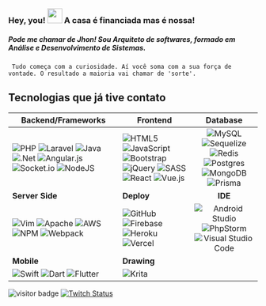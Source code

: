 ### Hey, you!  <img src="https://raw.githubusercontent.com/MartinHeinz/MartinHeinz/master/wave.gif" width="30" > A casa é financiada mas é nossa!

##### Pode me chamar de Jhon! Sou **Arquiteto de softwares**, formado em Análise e Desenvolvimento de Sistemas. 

` Tudo começa com a curiosidade. Aí você soma com a sua força de vontade. O resultado a maioria vai chamar de 'sorte'.`

## Tecnologias que já tive contato 

| Backend/Frameworks 	| Frontend 	| **Database** 	|
|---	|---	|:---:	|
| ![PHP](https://img.shields.io/badge/php-%23777BB4.svg?style=plastic&logo=php&logoColor=white) ![Laravel](https://img.shields.io/badge/laravel-%23FF2D20.svg?style=plastic&logo=laravel&logoColor=white) ![Java](https://img.shields.io/badge/java-%23ED8B00.svg?style=plastic&logo=java&logoColor=white) ![.Net](https://img.shields.io/badge/.NET-5C2D91?style=plastic&logo=.net&logoColor=white) ![Angular.js](https://img.shields.io/badge/angular.js-%23E23237.svg?style=plastic&logo=angularjs&logoColor=white) ![Socket.io](https://img.shields.io/badge/Socket.io-black?style=plastic&logo=socket.io&badgeColor=010101) ![NodeJS](https://img.shields.io/badge/node.js-6DA55F?style=plastic&logo=node.js&logoColor=white) 	| ![HTML5](https://img.shields.io/badge/html5-%23E34F26.svg?style=plastic&logo=html5&logoColor=white) ![JavaScript](https://img.shields.io/badge/javascript-%23323330.svg?style=plastic&logo=javascript&logoColor=%23F7DF1E) ![Bootstrap](https://img.shields.io/badge/bootstrap-%23563D7C.svg?style=plastic&logo=bootstrap&logoColor=white) ![jQuery](https://img.shields.io/badge/jquery-%230769AD.svg?style=plastic&logo=jquery&logoColor=white) ![SASS](https://img.shields.io/badge/SASS-hotpink.svg?style=plastic&logo=SASS&logoColor=white) ![React](https://img.shields.io/badge/react-%2320232a.svg?style=plastic&logo=react&logoColor=%2361DAFB) ![Vue.js](https://img.shields.io/badge/vuejs-%2335495e.svg?style=plastic&logo=vuedotjs&logoColor=%234FC08D) 	| ![MySQL](https://img.shields.io/badge/mysql-%2300f.svg?style=plastic&logo=mysql&logoColor=white) ![Sequelize](https://img.shields.io/badge/Sequelize-52B0E7?style=plastic&logo=Sequelize&logoColor=white) ![Redis](https://img.shields.io/badge/redis-%23DD0031.svg?style=plastic&logo=redis&logoColor=white) ![Postgres](https://img.shields.io/badge/postgres-%23316192.svg?style=plastic&logo=postgresql&logoColor=white) ![MongoDB](https://img.shields.io/badge/MongoDB-%234ea94b.svg?style=plastic&logo=mongodb&logoColor=white) ![Prisma](https://img.shields.io/badge/Prisma-3982CE?style=plastic&logo=Prisma&logoColor=white) 	|
| **Server Side** 	| **Deploy** 	| **IDE** 	|
| ![Vim](https://img.shields.io/badge/VIM-%2311AB00.svg?style=plastic&logo=vim&logoColor=white) ![Apache](https://img.shields.io/badge/apache-%23D42029.svg?style=plastic&logo=apache&logoColor=white)  ![AWS](https://img.shields.io/badge/AWS-%23FF9900.svg?style=plastic&logo=amazon-aws&logoColor=white) ![NPM](https://img.shields.io/badge/NPM-%23000000.svg?style=plastic&logo=npm&logoColor=white) ![Webpack](https://img.shields.io/badge/webpack-%238DD6F9.svg?style=plastic&logo=webpack&logoColor=black) 	| ![GitHub](https://img.shields.io/badge/github-%23121011.svg?style=plastic&logo=github&logoColor=white) ![Firebase](https://img.shields.io/badge/firebase-%23039BE5.svg?style=plastic&logo=firebase) ![Heroku](https://img.shields.io/badge/heroku-%23430098.svg?style=plastic&logo=heroku&logoColor=white) ![Vercel](https://img.shields.io/badge/vercel-%23000000.svg?style=plastic&logo=vercel&logoColor=white) 	| ![Android Studio](https://img.shields.io/badge/Android%20Studio-3DDC84.svg?style=plastic&logo=android-studio&logoColor=white) ![PhpStorm](https://img.shields.io/badge/phpstorm-143?style=plastic&logo=phpstorm&logoColor=black&color=black&labelColor=darkorchid) ![Visual Studio Code](https://img.shields.io/badge/Visual%20Studio%20Code-0078d7.svg?style=plastic&logo=visual-studio-code&logoColor=white) 	|
| **Mobile** 	| **Drawing** 	|  	|
| ![Swift](https://img.shields.io/badge/swift-F54A2A?style=plastic&logo=swift&logoColor=white) ![Dart](https://img.shields.io/badge/dart-%230175C2.svg?style=plastic&logo=dart&logoColor=white) ![Flutter](https://img.shields.io/badge/Flutter-%2302569B.svg?style=plastic&logo=Flutter&logoColor=white) 	| ![Krita](https://img.shields.io/badge/Krita-203759?style=plastic&logo=krita&logoColor=EEF37B) 	|  	|


<!---![GitHub Streak](https://github-readme-streak-stats.herokuapp.com/?user=jhonatanjunio&theme=dark&ring=red&fire=red&sideLabels=red&currStreakLabel=red&date_format=j/n/Y)](https://git.io/streak-stats) --->

![visitor badge](https://visitor-badge.glitch.me/badge?page_id=jhonatanjunio.visitor-badge&left_color=black&right_color=red&left_text=Hey%20you,%20visitante!%20) 
[![Twitch Status](https://img.shields.io/twitch/status/oNinjaDev?style=plastic&logo=twitch&logoColor=white&labelColor=red&color=black&style=social)](https://twitch.tv/oninjadev)

